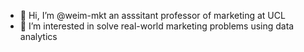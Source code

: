 - 👋 Hi, I’m @weim-mkt an asssitant professor of marketing at UCL
- 👀 I’m interested in solve real-world marketing problems using data analytics

<!---
weim-mkt/weim-mkt is a ✨ special ✨ repository because its `README.md` (this file) appears on your GitHub profile.
You can click the Preview link to take a look at your changes.
--->
